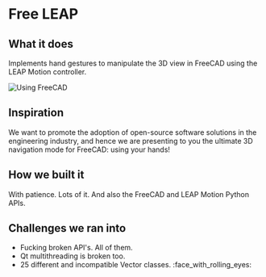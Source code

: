 # Free LEAP

## What it does

Implements hand gestures to manipulate the 3D view in FreeCAD using the LEAP Motion controller.

![Using FreeCAD](https://media.giphy.com/media/4N03JF3dn5HTVRDGSF/giphy.gif)

## Inspiration

We want to promote the adoption of open-source software solutions in the engineering industry, and hence we are presenting to you the ultimate 3D navigation mode for FreeCAD: using your hands!

## How we built it

With patience. Lots of it. And also the FreeCAD and LEAP Motion Python APIs.

## Challenges we ran into

- Fucking broken API's. All of them.
- Qt multithreading is broken too.
- 25 different and incompatible Vector classes. :face_with_rolling_eyes:
